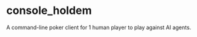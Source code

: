 console_holdem
==============

A command-line poker client for 1 human player to play against AI agents.